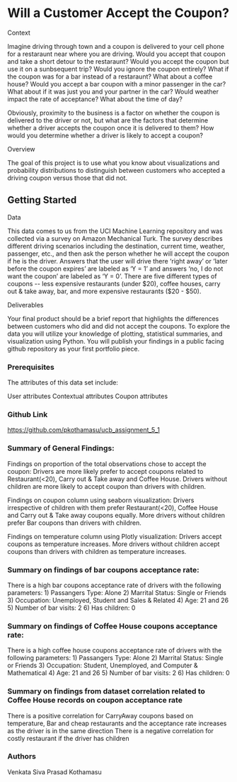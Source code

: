 # Will a Customer Accept the Coupon?

Context

Imagine driving through town and a coupon is delivered to your cell phone for a restaraunt near where you are driving. Would you accept that coupon and take a short detour to the restaraunt? Would you accept the coupon but use it on a sunbsequent trip? Would you ignore the coupon entirely? What if the coupon was for a bar instead of a restaraunt? What about a coffee house? Would you accept a bar coupon with a minor passenger in the car? What about if it was just you and your partner in the car? Would weather impact the rate of acceptance? What about the time of day?

Obviously, proximity to the business is a factor on whether the coupon is delivered to the driver or not, but what are the factors that determine whether a driver accepts the coupon once it is delivered to them? How would you determine whether a driver is likely to accept a coupon?

Overview

The goal of this project is to use what you know about visualizations and probability distributions to distinguish between customers who accepted a driving coupon versus those that did not.

## Getting Started

Data

This data comes to us from the UCI Machine Learning repository and was collected via a survey on Amazon Mechanical Turk. The survey describes different driving scenarios including the destination, current time, weather, passenger, etc., and then ask the person whether he will accept the coupon if he is the driver. Answers that the user will drive there ‘right away’ or ‘later before the coupon expires’ are labeled as ‘Y = 1’ and answers ‘no, I do not want the coupon’ are labeled as ‘Y = 0’. There are five different types of coupons -- less expensive restaurants (under $20), coffee houses, carry out & take away, bar, and more expensive restaurants ($20 - $50).

Deliverables

Your final product should be a brief report that highlights the differences between customers who did and did not accept the coupons. To explore the data you will utilize your knowledge of plotting, statistical summaries, and visualization using Python. You will publish your findings in a public facing github repository as your first portfolio piece.

### Prerequisites

The attributes of this data set include:

User attributes
Contextual attributes
Coupon attributes

### Github Link
https://github.com/pkothamasu/ucb_assignment_5_1

### Summary of General Findings:
Findings on proportion of the total observations chose to accept the coupon: 
Drivers are more likely prefer to accept coupons related to Restaurant(<20), Carry out & Take away and Coffee House. Drivers without children are more likely to accept coupon than drivers with children.

Findings on coupon column using seaborn visualization:
Drivers irrespective of children with them prefer Restaurant(<20), Coffee House and Carry out & Take away coupons equally. More drivers without children prefer Bar coupons than drivers with children.

Findings on temperature column using Plotly visualization:
Drivers accept coupons as temperature increases. More drivers without children accept coupons than drivers with children as temperature increases.

### Summary on findings of bar coupons acceptance rate:
There is a high bar coupons acceptance rate of drivers with the following parameters:
    1) Passangers Type: Alone
    2) Marrital Status: Single or Friends
    3) Occupation: Unemployed, Student and Sales & Related
    4) Age: 21 and 26
    5) Number of bar visits: 2
    6) Has children: 0

### Summary on findings of Coffee House coupons acceptance rate:
There is a high coffee house coupons acceptance rate of drivers with the following parameters:
    1) Passangers Type: Alone
    2) Marrital Status: Single or Friends
    3) Occupation: Student, Unemployed, and Computer & Mathematical
    4) Age: 21 and 26
    5) Number of bar visits: 2
    6) Has children: 0

### Summary on findings from dataset correlation related to Coffee House records on coupon acceptance rate
There is a positive correlation for CarryAway coupons based on temperature, Bar and cheap restaurants and the acceptance rate increases as the driver is in the same direction
There is a negative correlation for costly restaurant if the driver has children

### Authors
Venkata Siva Prasad Kothamasu